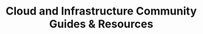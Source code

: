 ---
title: "Cloud and Infrastructure Community Guides & Resources"
description: "Provides resources for federal agencies to consolidate and modernize their IT infrastructure."
url-link: "http://cio.gov/about/members-and-leadership/cloud-infrastructure-cop/guidance-and-resources/"
type: "HTML"
gov-only: "false"
is-external: "true"
publication-date: "January 01, 2023"
reading-time: "10"
resource-type: "Guidance"
filter: "technology"
audience: "program-operations"
branded-offerings: "it-buyers-training-support "
---